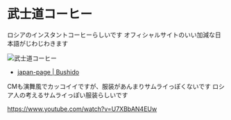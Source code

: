 # 武士道コーヒー

ロシアのインスタントコーヒーらしいです
オフィシャルサイトのいい加減な日本語がじわじわきます

![武士道コーヒー](busido_coffee.jpg)

- [japan-page | Bushido](https://www.bushido-coffee.com/en/node/7)


CMも演舞風でカッコイイですが、服装があんまりサムライっぽくないです
ロシア人の考えるサムライっぽい服装らしいです

https://www.youtube.com/watch?v=U7XBbAN4EUw

